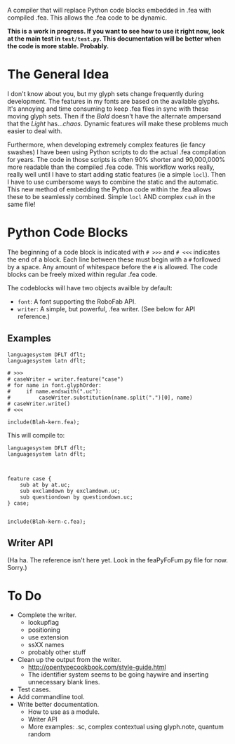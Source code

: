 A compiler that will replace Python code blocks embedded in .fea with compiled .fea. This allows the .fea code to be dynamic.

**This is a work in progress. If you want to see how to use it right now, look at the main test in `test/test.py`. This documentation will be better when the code is more stable. Probably.**

# The General Idea

I don't know about you, but my glyph sets change frequently during development. The features in my fonts are based on the available glyphs. It's annoying and time consuming to keep .fea files in sync with these moving glyph sets. Then if the *Bold* doesn't have the alternate ampersand that the *Light* has...*chaos*. Dynamic features will make these problems much easier to deal with.

Furthermore, when developing extremely complex features (ie fancy swashes) I have been using Python scripts to do the actual .fea compilation for years. The code in those scripts is often 90% shorter and 90,000,000% more readable than the compiled .fea code. This workflow works really, really well until I have to start adding static features (ie a simple `locl`). Then I have to use cumbersome ways to combine the static and the automatic. This new method of embedding the Python code within the .fea allows these to be seamlessly combined. Simple `locl` AND complex `cswh` in the same file!

# Python Code Blocks

The beginning of a code block is indicated with `# >>>` and `# <<<` indicates the end of a block. Each line between these must begin with a `#` forllowed by a space. Any amount of whitespace before the `#` is allowed. The code blocks can be freely mixed within regular .fea code.

The codeblocks will have two objects availble by default:

* `font`: A font supporting the RoboFab API.
* `writer`: A simple, but powerful, .fea writer. (See below for API reference.)

## Examples

```
languagesystem DFLT dflt;
languagesystem latn dflt;

# >>>
# caseWriter = writer.feature("case")
# for name in font.glyphOrder:
#     if name.endswith(".uc"):
#         caseWriter.substitution(name.split(".")[0], name)
# caseWriter.write()
# <<<

include(Blah-kern.fea);
```

This will compile to:

```
languagesystem DFLT dflt;
languagesystem latn dflt;



feature case {
	sub at by at.uc;
	sub exclamdown by exclamdown.uc;
	sub questiondown by questiondown.uc;
} case;


include(Blah-kern-c.fea);
```

## Writer API

(Ha ha. The reference isn't here yet. Look in the feaPyFoFum.py file for now. Sorry.)


# To Do

* Complete the writer.
	- lookupflag
	- positioning
	- use extension
	- ssXX names
	- probably other stuff
* Clean up the output from the writer.
    - http://opentypecookbook.com/style-guide.html
    - The identifier system seems to be going haywire
      and inserting unnecessary blank lines.
* Test cases.
* Add commandline tool.
* Write better documentation.
	- How to use as a module.
	- Writer API
	- More examples: .sc, complex contextual using glyph.note, quantum random
